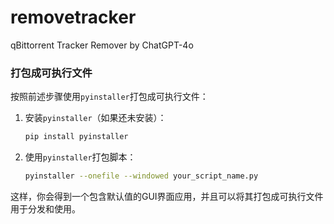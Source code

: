 # removetracker
qBittorrent Tracker Remover by ChatGPT-4o

### 打包成可执行文件
按照前述步骤使用`pyinstaller`打包成可执行文件：

1. 安装`pyinstaller`（如果还未安装）：
   ```sh
   pip install pyinstaller
   ```

2. 使用`pyinstaller`打包脚本：
   ```sh
   pyinstaller --onefile --windowed your_script_name.py
   ```

这样，你会得到一个包含默认值的GUI界面应用，并且可以将其打包成可执行文件用于分发和使用。
